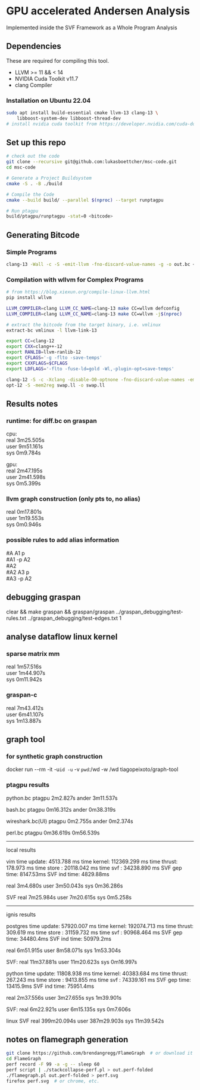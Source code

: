 
# GPU accelerated Andersen Analysis
Implemented inside the SVF Framework as a Whole Program Analysis

## Dependencies

These are required for compiling this tool.

- LLVM >= 11 && < 14
- NVIDIA Cuda Toolkit v11.7
- clang Compiler

### Installation on Ubuntu 22.04
```bash
sudo apt install build-essential cmake llvm-13 clang-13 \
    libboost-system-dev libboost-thread-dev
# install nvidia cuda toolkit from https://developer.nvidia.com/cuda-downloads
```

## Set up this repo
```bash
# check out the code
git clone --recursive git@github.com:lukasboettcher/msc-code.git
cd msc-code

# Generate a Project Buildsystem
cmake -S . -B ./build

# Compile the Code
cmake --build build/ --parallel $(nproc) --target runptagpu

# Run ptagpu
build/ptagpu/runptagpu -stat=0 <bitcode>
```


## Generating Bitcode
### Simple Programs
```bash
clang-13 -Wall -c -S -emit-llvm -fno-discard-value-names -g -o out.bc <in>
```

### Compilation with wllvm for Complex Programs
```bash
# from https://blog.xiexun.org/compile-linux-llvm.html
pip install wllvm

LLVM_COMPILER=clang LLVM_CC_NAME=clang-13 make CC=wllvm defconfig
LLVM_COMPILER=clang LLVM_CC_NAME=clang-13 make CC=wllvm -j$(nproc)

# extract the bitcode from the target binary, i.e. vmlinux
extract-bc vmlinux -l llvm-link-13
```

```bash
export CC=clang-12
export CXX=clang++-12
export RANLIB=llvm-ranlib-12
export CFLAGS='-g -flto -save-temps'
export CXXFLAGS=$CFLAGS
export LDFLAGS='-flto -fuse-ld=gold -Wl,-plugin-opt=save-temps'

clang-12 -S -c -Xclang -disable-O0-optnone -fno-discard-value-names -emit-llvm swap.c -o swap.ll
opt-12 -S -mem2reg swap.ll -o swap.ll
```

## Results notes
### runtime: for diff.bc on graspan
cpu: <br>
real    3m25.505s<br>
user    9m51.161s<br>
sys     0m9.784s<br>

gpu:<br>
real    2m47.195s<br>
user    2m41.598s<br>
sys     0m5.399s<br>

### llvm graph construction (only pts to, no alias)
real    0m17.801s<br>
user    1m19.553s<br>
sys     0m0.946s<br>

### possible rules to add alias information
#A	A1	p<br>
#A1	-p	A2<br>
#A2<br>
#A2	A3	p<br>
#A3	-p	A2<br>

## debugging graspan
clear && make graspan && graspan/graspan ../graspan_debugging/test-rules.txt ../graspan_debugging/test-edges.txt 1

## analyse dataflow linux kernel
### sparse matrix mm
real    1m57.516s<br>
user    1m44.907s<br>
sys     0m11.942s<br>
### graspan-c
real    7m43.412s<br>
user    6m41.107s<br>
sys     1m13.887s<br>

## graph tool
### for synthetic graph construction

docker run --rm -it -u`id -u` -v `pwd`:/wd -w /wd tiagopeixoto/graph-tool

### ptagpu results

python.bc ptagpu 2m2.827s ander 3m11.537s

bash.bc ptagpu 0m16.312s ander 0m38.319s

wireshark.bc(UI) ptagpu 0m2.755s ander 0m2.374s

perl.bc ptagpu 0m36.619s 0m56.539s

-------------
local results

vim
time update: 4513.788 ms
time kernel: 112369.299 ms
time thrust: 178.973 ms
time store : 20118.042 ms
time svf   : 34238.890 ms
SVF gep time: 8147.53ms
SVF ind time: 4829.88ms

real    3m4.680s
user    3m50.043s
sys     0m36.286s

SVF
real    7m25.984s
user    7m20.615s
sys     0m5.258s

-------------
ignis results

postgres
time update: 57920.007 ms
time kernel: 192074.713 ms
time thrust: 309.619 ms
time store : 31159.732 ms
time svf   : 90968.464 ms
SVF gep time: 34480.4ms
SVF ind time: 50979.2ms

real    6m51.915s
user    8m58.071s
sys     1m53.304s

SVF:
real    11m37.881s
user    11m20.623s
sys     0m16.997s


python
time update: 11808.938 ms
time kernel: 40383.684 ms
time thrust: 267.243 ms
time store : 9413.855 ms
time svf   : 74339.161 ms
SVF gep time: 13415.9ms
SVF ind time: 75951.4ms

real    2m37.556s
user    3m27.655s
sys     1m39.901s

SVF:
real    6m22.921s
user    6m15.135s
sys     0m7.606s


linux SVF
real    399m20.094s
user    387m29.903s
sys     11m39.542s
## notes on flamegraph generation

```bash
git clone https://github.com/brendangregg/FlameGraph  # or download it from github
cd FlameGraph
perf record -F 99 -a -g -- sleep 60
perf script | ./stackcollapse-perf.pl > out.perf-folded
./flamegraph.pl out.perf-folded > perf.svg
firefox perf.svg  # or chrome, etc.
```